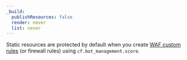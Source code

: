 ```yaml
---
_build:
  publishResources: false
  render: never
  list: never
---
```


Static resources are protected by default when you create [WAF custom rules](/waf/custom-rules/) (or firewall rules) using `cf.bot_management.score`.
